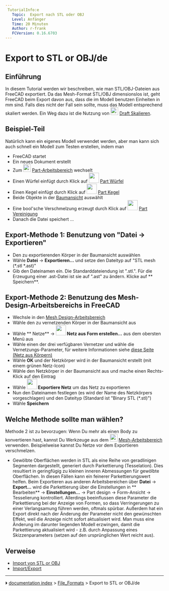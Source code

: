 ```yaml
---
 TutorialInfo:e
   Topic:  Export nach STL oder OBJ
   Level: Anfänger
   Time: 20 Minuten
   Author: r-frank
   FCVersion: 0.16.6703
---
```


# Export to STL or OBJ/de





## Einführung

In diesem Tutorial werden wir beschreiben, wie man STL/OBJ-Dateien aus FreeCAD exportiert. Da das Mesh-Format STL/OBJ dimensionslos ist, geht FreeCAD beim Export davon aus, dass die im Modell benutzen Einheiten in mm sind. Falls dies nicht der Fall sein sollte, muss das Modell entsprechend skaliert werden. Ein Weg dazu ist die Nutzung von <img alt="" src=images/Draft_Scale.svg  style="width:24px;"> [Draft Skalieren](Draft_Scale/de.md).

## Beispiel-Teil 

Natürlich kann ein eigenes Modell verwendet werden, aber man kann sich auch schnell ein Modell zum Testen erstellen, indem man

-   FreeCAD startet
-   Ein neues Dokument erstellt
-   Zum <img alt="" src=images/Workbench_Part.svg  style="width:24px;"> [Part-Arbeitsbereich](Part_Workbench/de.md) wechselt
-   Einen Würfel einfügt durch Klick auf <img alt="" src=images/Part_Box.svg  style="width:32px;"> [Part Würfel](Part_Box/de.md)
-   Einen Kegel einfügt durch Klick auf <img alt="" src=images/Part_Cone.png  style="width:32px;"> [Part Kegel](Part_Cone/de.md)
-   Beide Objekte in der [Baumansicht](Tree_view/de.md) auswählt
-   Eine bool\'sche Verschmelzung erzeugt durch Klick auf <img alt="" src=images/Part_Fuse.png  style="width:32px;"> [Part Vereinigung](Part_Fuse/de.md)
-   Danach die Datei speichert \...

## Export-Methode 1: Benutzung von \"Datei → Exportieren\" 

-   Den zu exportierenden Körper in der Baumansicht auswählen
-   Wähle **Datei** → **Exportieren...** und setze den Dateityp auf \"STL mesh (\*.stl \*.ast)\"
-   Gib den Dateinamen ein. Die Standarddateiendung ist \".stl.\". Für die Erzeugung einer .ast-Datei ist sie auf \".ast\" zu ändern. Klicke auf ** Speichern**.

## Export-Methode 2: Benutzung des Mesh-Design-Arbeitsbereichs in FreeCAD 

-   Wechsle in den [Mesh Design-Arbeitsbereich](Mesh_Workbench/de.md)
-   Wähle den zu vernetzenden Körper in der Baumansicht aus
-   Wähle ** Netze** → **<img src="images/Mesh_Mesh_from_Shape.svg" width=32px> Netz aus Form erstellen...** aus dem obersten Menü aus
-   Wähle einen der drei verfügbaren Vernetzer und wähle die Vernetzungs-Parameter, für weitere Informationen siehe [diese Seite (Netz aus Körpern)](Mesh_FromPartShape/de.md)
-   Wähle **OK** und der Netzkörper wird in der Baumansicht erstellt (mit einem grünen Netz-Icon)
-   Wähle den Netzkörper in der Baumansicht aus und mache einen Rechts-Klick auf den Eintrag
-   Wähle **<img src="images/Mesh_ExportMesh.png" width=32px> Exportiere Netz** um das Netz zu exportieren
-   Nun den Dateinamen festlegen (es wird der Name des Netzkörpers vorgeschlagen) und den Dateityp (Standard ist \"Binary STL (\*.stl)\")
-   Wähle **Speichern**

## Welche Methode sollte man wählen? 

Methode 2 ist zu bevorzugen: Wenn Du mehr als einen Body zu konvertieren hast, kannst Du Werkzeuge aus dem <img alt="" src=images/Workbench_Mesh.svg  style="width:24px;"> [Mesh-Arbeitsbereich](Mesh_Workbench/de.md) verwenden. Beispielweise kannst Du Netze vor dem Exportieren verschmelzen.

-   Gewölbte Oberflächen werden in STL als eine Reihe von geradlinigen Segmenten dargestellt, generiert durch Parkettierung (Tesselation). Dies resultiert in geringfügig zu kleinen inneren Abmessungen für gewölbte Oberflächen. In diesen Fällen kann ein feinerer Parkettierungswert helfen. Beim Exportieren aus anderen Arbeitsbereichen über **Datei** → **Export...** wird die Parkettierung über die Einstellungen in ** Bearbeiten** → **Einstellungen...** → Part design → Form-Ansicht → Tesselierung kontrolliert. Allerdings beeinflussen diese Parameter die Parkettierung bei der Anzeige von Formen, so dass Verringerungen zu einer Verlangsamung führen werden, oftmals spürbar. Außerdem hat ein Export direkt nach der Änderung der Parameter nicht den gewünschten Effekt, weil die Anzeige nicht sofort aktualisiert wird. Man muss eine Änderung im darunter liegenden Modell erzwingen, damit die Parkettierung aktualisiert wird - z.B. durch Anpassung eines Skizzenparameters (setzen auf den ursprünglichen Wert reicht aus).

## Verweise

-   [Import von STL or OBJ](Import_from_STL_or_OBJ/de.md)
-   [Import/Export](Import_Export/de.md)



---
⏵ [documentation index](../README.md) > [File_Formats](Category_File_Formats.md) > Export to STL or OBJ/de
